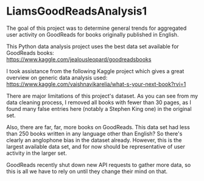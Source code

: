 # LiamsGoodReadsAnalysis1
The goal of this project was to determine general trends for aggregated user activity on GoodReads for books originally published in English.

This Python data analysis project uses the best data set available for GoodReads books:
https://www.kaggle.com/jealousleopard/goodreadsbooks

I took assistance from the following Kaggle project which gives a great overview on generic data analysis used:
https://www.kaggle.com/vaishnavikarelia/what-s-your-next-book?rvi=1

There are major limitations of this project's dataset. As you can see from my data cleaning process, 
I removed all books with fewer than 30 pages, as I found many false entries here (notably a Stephen King one) in the original set.

Also, there are far, far, more books on GoodReads. This data set had less than 250 books written in any language other than English? So there's clearly an anglophone bias in the dataset already. However, this is the largest available data set, and for now should be representative of user activity in the larger set.

GoodReads recently shut down new API requests to gather more data, so this is all we have to rely on until they change their mind on that.
 
